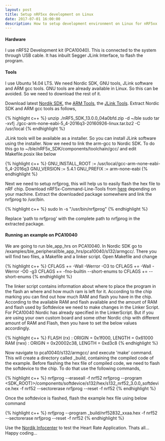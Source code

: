 ```yaml
---
layout: post
title: Setup nRF5xx development on Linux
date: 2017-07-01 16:00:00
description: How to setup development environment on Linux for nRF5xx
---
```

#### Hardware
I use nRF52 Development kit (PCA10040). This is connected to the system through USB cable. It has inbuilt Segger JLink Interface, to flash the program.

#### Tools
I use Ubuntu 14.04 LTS. We need Nordic SDK, GNU tools, JLink software and ARM gcc tools. GNU tools are already available in Linux. So this can be avoided. So we need to download the rest of it.

Download latest <a href="https://developer.nordicsemi.com/nRF51_SDK/" target="blank">Nordik SDK</a>, the <a href="https://launchpad.net/gcc-arm-embedded/+download" target="blank">ARM Tools</a>, the <a href="https://www.segger.com/downloads/jlink" target="blank">JLink Tools</a>. Extract Nordic SDK and ARM gcc tools as follows,

{% highlight c++ %} 
unzip ./nRF5_SDK_13.0.0_04a0bfd.zip -d ~/ble
sudo tar -xvfj ./gcc-arm-none-eabi-5_4-2016q3-20160926-linux.tar.bz2 -C /usr/local
{% endhighlight %}

JLink tools will be available as a installer. So you can install JLink software using the installer.
Now we need to link the arm-gcc to Nordic SDK. To do this go to ~/ble/nRF5x_SDK/components/toolchain/gcc/ and edit Makefile.posix like below

{% highlight c++ %}
GNU_INSTALL_ROOT := /usr/local/gcc-arm-none-eabi-5_4-2016q3
GNU_VERSION := 5.4.1
GNU_PREFIX := arm-none-eabi
{% endhighlight %}

Next we need to setup nrfjprog, this will help us to easily flash the hex file to nRF chip. Download nRF5x-Command-Line-Tools from <a href="https://www.nordicsemi.com/eng/Products/Bluetooth-low-energy/nRF52832" target="blank">here</a> depending on your machine. Extract the downloaded package somewhere and link the nrfjprog to /usr/bin.

{% highlight c++ %}
sudo ln -s <path to nrfjprog> "/usr/bin/nrfjprog"
{% endhighlight %}

Replace 'path to nrfjprog' with the complete path to nrfjprog in the extracted package.

#### Running an example on PCA10040
We are going to run ble_app_hrs on PCA10040. In Nordic SDK go to /examples/ble_peripheral/ble_app_hrs/pca10040/s132/armgcc/. There you will find two files, a Makefile and a linker script. Open Makefile and change

{% highlight c++ %}
CFLAGS += -Wall -Werror -O3 to CFLAGS += -Wall -Werror -O0 -g3 
CFLAGS += -fno-builtin --short-enums to CFLAGS += --short-enums
{% endhighlight %}

The linker script contains information about where to place the program in the flash an where and how much ram is left for it. According to the chip marking you can find out how much RAM and flash you have in the chip. According to the available RAM and flash available and the amount of RAM and flash used by Softdevice we need to make changes in the Linker Script. For PCA10040 Nordic has already specified in the LinkerScript. But if you are using your own custom board and some other Nordic chip with different amount of RAM and Flash, then you have to set the below values accordingly.

{% highlight c++ %}
FLASH (rx) : ORIGIN = 0x1f000, LENGTH = 0x61000
RAM (rwx) :  ORIGIN = 0x20002c38, LENGTH = 0xd3c8
{% endhighlight %}

Now navigate to pca10040/s132/armgcc/ and execute 'make' command. This will create a directory called _build, containing the compiled code of the example. Before flashing the hex file of compiled code, we need to flash the softdevice to the chip. To do that use the following commands,

{% highlight c++ %}
nrfjprog --eraseall -f nrf52
nrfjprog --program <SDK_ROOT)>/components/softdevice/s132/hex/s132_nrf52_3.0.0_softdevice.hex -f nrf52 --sectorerase 
nrfjprog --reset -f nrf52
{% endhighlight %}

Once the softdevice is flashed, flash the example hex file using below command

{% highlight c++ %}
nrfjprog --program _build/nrf52832_xxaa.hex -f nrf52 --sectorerase
nrfjprog --reset -f nrf52
{% endhighlight %}

Use the <a href="https://infocenter.nordicsemi.com/index.jsp?topic=%2Fcom.nordic.infocenter.sdk51.v9.0.0%2Fble_sdk_app_hrs.html" target="blank">Nordik Infocenter</a> to test the Heart Rate Application.
Thats all... Happy coding...
